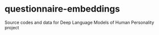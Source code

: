 # questionnaire-embeddings
Source codes and data for Deep Language Models of Human Personality project
